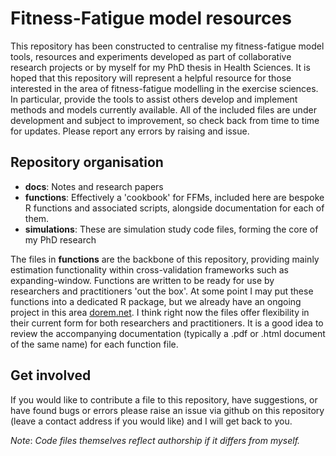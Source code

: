 # Fitness-Fatigue model resources

This repository has been constructed to centralise my fitness-fatigue model tools, resources and experiments developed as part of collaborative research projects or by myself for my PhD thesis in Health Sciences. It is hoped that this repository will represent a helpful resource for those interested in the area of fitness-fatigue modelling in the exercise sciences. In particular, provide the tools to assist others develop and implement methods and models currently available. All of the included files are under development and subject to improvement, so check back from time to time for updates. Please report any errors by raising and issue.

## Repository organisation

 - **docs**: Notes and research papers
 - **functions**: Effectively a 'cookbook' for FFMs, included here are bespoke R functions and associated scripts, alongside documentation for each of them.
 - **simulations**: These are simulation study code files, forming the core of my PhD research

The files in **functions** are the backbone of this repository, providing mainly estimation functionality within cross-validation frameworks such as expanding-window. Functions are written to be ready for use by researchers and practitioners 'out the box'. At some point I may put these functions into a dedicated R package, but we already have an ongoing project in this area [dorem.net](dorem.net). I think right now the files offer flexibility in their current form for both researchers and practitioners. It is a good idea to review the accompanying documentation (typically a .pdf or .html document of the same name) for each function file. 

## Get involved
If you would like to contribute a file to this repository, have suggestions, or have found bugs or errors please raise an issue via github on this repository (leave a contact address if you would like) and I will get back to you.

*Note*: *Code files themselves reflect authorship if it differs from myself.*